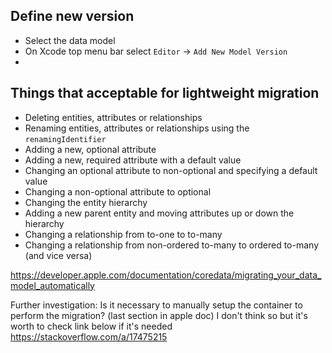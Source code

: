 ## Define new version
* Select the data model
* On Xcode top menu bar select `Editor` -> `Add New Model Version`
* 
## Things that acceptable for lightweight migration
- Deleting entities, attributes or relationships
- Renaming entities, attributes or relationships using the `renamingIdentifier`
- Adding a new, optional attribute
- Adding a new, required attribute with a default value
- Changing an optional attribute to non-optional and specifying a default value
- Changing a non-optional attribute to optional
- Changing the entity hierarchy
- Adding a new parent entity and moving attributes up or down the hierarchy
- Changing a relationship from to-one to to-many
- Changing a relationship from non-ordered to-many to ordered to-many (and vice versa)

https://developer.apple.com/documentation/coredata/migrating_your_data_model_automatically

Further investigation:
Is it necessary to manually setup the container to perform the migration? (last section in apple doc)
	I don't think so but it's worth to check link below if it's needed
https://stackoverflow.com/a/17475215